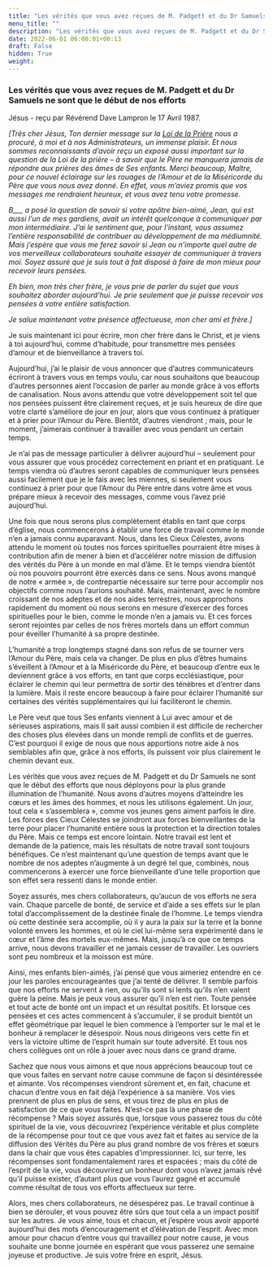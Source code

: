 ```yaml
---
title: "Les vérités que vous avez reçues de M. Padgett et du Dr Samuels ne sont que le début de nos efforts"
menu_title: ""
description: "Les vérités que vous avez reçues de M. Padgett et du Dr Samuels ne sont que le début de nos efforts"
date: 2022-06-01 06:00:01+00:13
draft: False
hidden: True
weight:
---
```

### Les vérités que vous avez reçues de M. Padgett et du Dr Samuels ne sont que le début de nos efforts

Jésus - reçu par Révérend Dave Lampron le 17 Avril 1987.

*[Très cher Jésus, Ton dernier message sur la [Loi de la Prière](/10-fr-spiritual-subjects/10-1-fr-spiritual-laws/10-1-9-fr-the-law-of-prayer/) nous a procuré, à moi et à nos Administrateurs, un immense plaisir. Et nous sommes reconnaissants d’avoir reçu un exposé aussi important sur la question de la Loi de la prière – à savoir que le Père ne manquera jamais de répondre aux prières des âmes de Ses enfants. Merci beaucoup, Maître, pour ce nouvel éclairage sur les rouages de l’Amour et de la Miséricorde du Père que vous nous avez donné. En effet, vous m’aviez promis que vos messages me rendraient heureux, et vous avez tenu votre promesse.*

*B___ a posé la question de savoir si votre apôtre bien-aimé, Jean, qui est aussi l’un de mes gardiens, avait un intérêt quelconque à communiquer par mon intermédiaire. J’ai le sentiment que, pour l’instant, vous assumez l’entière responsabilité de contribuer au développement de ma médiumnité. Mais j’espère que vous me ferez savoir si Jean ou n’importe quel autre de vos merveilleux collaborateurs souhaite essayer de communiquer à travers moi. Soyez assuré que je suis tout à fait disposé à faire de mon mieux pour recevoir leurs pensées.*

*Eh bien, mon très cher frère, je vous prie de parler du sujet que vous souhaitez aborder aujourd’hui. Je prie seulement que je puisse recevoir vos pensées à votre entière satisfaction.*

*Je salue maintenant votre présence affectueuse, mon cher ami et frère.]*

Je suis maintenant ici pour écrire, mon cher frère dans le Christ, et je viens à toi aujourd’hui, comme d’habitude, pour transmettre mes pensées d’amour et de bienveillance à travers toi.

Aujourd’hui, j’ai le plaisir de vous annoncer que d’autres communicateurs écriront à travers vous en temps voulu, car nous souhaitons que beaucoup d’autres personnes aient l’occasion de parler au monde grâce à vos efforts de canalisation. Nous avons attendu que votre développement soit tel que nos pensées puissent être clairement reçues, et je suis heureux de dire que votre clarté s’améliore de jour en jour, alors que vous continuez à pratiquer et à prier pour l’Amour du Père. Bientôt, d’autres viendront ; mais, pour le moment, j’aimerais continuer à travailler avec vous pendant un certain temps.

Je n’ai pas de message particulier à délivrer aujourd’hui – seulement pour vous assurer que vous  procédez correctement en priant et en pratiquant. Le temps viendra où d’autres seront capables de communiquer leurs pensées aussi facilement que je le fais avec les miennes, si seulement vous continuez à prier pour que l’Amour du Père entre dans votre âme et vous prépare mieux à recevoir des messages, comme vous l’avez prié aujourd’hui.

Une fois que nous serons plus complètement établis en tant que corps d’église, nous commencerons à établir une force de travail comme le monde n’en a jamais connu auparavant. Nous, dans les Cieux Célestes, avons attendu le moment où toutes nos forces spirituelles pourraient être mises à contribution afin de mener à bien et d’accélérer notre mission de diffusion des vérités du Père à un monde en mal d’âme. Et le temps viendra bientôt où nos pouvoirs pourront être exercés dans ce sens. Nous avons manqué de notre « armée », de contrepartie nécessaire sur terre pour accomplir nos objectifs comme nous l’aurions souhaité. Mais, maintenant, avec le nombre croissant de nos adeptes et de nos aides terrestres, nous approchons rapidement du moment où nous serons en mesure d’exercer des forces spirituelles pour le bien, comme le monde n’en a jamais vu. Et ces forces seront rejointes par celles de nos frères mortels dans un effort commun pour éveiller l’humanité à sa propre destinée.

L’humanité a trop longtemps stagné dans son refus de se tourner vers l’Amour du Père, mais cela va changer. De plus en plus d’êtres humains s’éveillent à l’Amour et à la Miséricorde du Père, et beaucoup d’entre eux le deviennent grâce à vos efforts, en tant que corps ecclésiastique, pour éclairer le chemin qui leur permettra de sortir des ténèbres et d’entrer dans la lumière. Mais il reste encore beaucoup à faire pour éclairer l’humanité sur certaines des vérités supplémentaires qui lui faciliteront le chemin.

Le Père veut que tous Ses enfants viennent à Lui avec amour et de sérieuses aspirations, mais Il sait aussi combien il est difficile de rechercher des choses plus élevées dans un monde rempli de conflits et de guerres. C’est pourquoi il exige de nous que nous apportions notre aide à nos semblables afin que, grâce à nos efforts, ils puissent voir plus clairement le chemin devant eux.

Les vérités que vous avez reçues de M. Padgett et du Dr Samuels ne sont que le début des efforts que nous déployons pour la plus grande illumination de l’humanité. Nous avons d’autres moyens d’atteindre les cœurs et les âmes des hommes, et nous les utilisons également. Un jour, tout cela « s’assemblera », comme vos jeunes gens aiment parfois le dire. Les forces des Cieux Célestes se joindront aux forces bienveillantes de la terre pour placer l’humanité entière sous la protection et la direction totales du Père. Mais ce temps est encore lointain. Notre travail est lent et demande de la patience, mais les résultats de notre travail sont toujours bénéfiques. Ce n’est maintenant qu’une question de temps avant que le nombre de nos adeptes n’augmente à un degré tel que, combinés, nous commencerons à exercer une force bienveillante d’une telle proportion que son effet sera ressenti dans le monde entier.

Soyez assurés, mes chers collaborateurs, qu’aucun de vos efforts ne sera vain. Chaque parcelle de bonté, de service et d’aide a ses effets sur le plan total d’accomplissement de la destinée finale de l’homme. Le temps viendra où cette destinée sera accomplie, où il y aura la paix sur la terre et la bonne volonté envers les hommes, et où le ciel lui-même sera expérimenté dans le cœur et l’âme des mortels eux-mêmes. Mais, jusqu’à ce que ce temps arrive, nous devons travailler et ne jamais cesser de travailler. Les ouvriers sont peu nombreux et la moisson est mûre.

Ainsi, mes enfants bien-aimés, j’ai pensé que vous aimeriez entendre en ce jour les paroles encourageantes que j’ai tenté de délivrer. Il semble parfois que nos efforts ne servent à rien, ou qu’ils sont si lents qu’ils n’en valent guère la peine. Mais je peux vous assurer qu’il n’en est rien. Toute pensée et tout acte de bonté ont un impact et un résultat positifs. Et lorsque ces pensées et ces actes commencent à s’accumuler, il se produit bientôt un effet géométrique par lequel le bien commence à l’emporter sur le mal et le bonheur à remplacer le désespoir. Nous nous dirigeons vers cette fin et vers la victoire ultime de l’esprit humain sur toute adversité. Et tous nos chers collègues ont un rôle à jouer avec nous dans ce grand drame.

Sachez que nous vous aimons et que nous apprécions beaucoup tout ce que vous faites en servant notre cause commune de façon si désintéressée et aimante. Vos récompenses viendront sûrement et, en fait, chacune et chacun d’entre vous en fait déjà l’expérience à sa manière. Vos vies prennent de plus en plus de sens, et vous tirez de plus en plus de satisfaction de ce que vous faites. N’est-ce pas là une phase de récompense ? Mais soyez assurés que, lorsque vous passerez tous du côté spirituel de la vie, vous découvrirez l’expérience véritable et plus complète de la récompense pour tout ce que vous avez fait et faites au service de la diffusion des Vérités du Père au plus grand nombre de vos frères et sœurs dans la chair que vous êtes capables d’impressionner. Ici, sur terre, les récompenses sont fondamentalement rares et espacées ; mais du côté de l’esprit de la vie, vous découvrirez un bonheur dont vous n’avez jamais rêvé qu’il puisse exister, d’autant plus que vous l’aurez gagné et accumulé comme résultat de tous vos efforts affectueux sur terre.

Alors, mes chers collaborateurs, ne désespérez pas. Le travail continue à bien se dérouler, et vous pouvez être sûrs que tout cela a un impact positif sur les autres. Je vous aime, tous et chacun, et j’espère vous avoir apporté aujourd’hui des mots d’encouragement et d’élévation de l’esprit. Avec mon amour pour chacun d’entre vous qui travaillez pour notre cause, je vous souhaite une bonne journée en espérant que vous passerez une semaine joyeuse et productive.
Je suis votre frère en esprit, Jésus.
